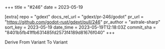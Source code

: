+++
title = "#246"
date = 2023-05-19

[extra]
repo = "gdext"
docs_rel_url = "gdext/pr-246/godot"
pr_url = "https://github.com/godot-rust/gdext/pull/246"
pr_author = "astrale-sharp"
sort_key = 2023-05-19
date_time = 2023-05-19T12:18:03Z
commit_sha = "8401b5fb41ffb631485fd2573f4189d81676f040"
+++

Derive From Variant To Variant
